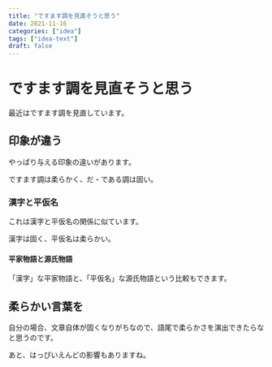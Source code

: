 ```yaml
---
title: "ですます調を見直そうと思う"
date: 2021-11-16
categories: ["idea"]
tags: ["idea-text"]
draft: false
---
```


# ですます調を見直そうと思う

最近はですます調を見直しています。

## 印象が違う

やっぱり与える印象の違いがあります。

ですます調は柔らかく、だ・である調は固い。

### 漢字と平仮名

これは漢字と平仮名の関係に似ています。

漢字は固く、平仮名は柔らかい。

#### 平家物語と源氏物語

「漢字」な平家物語と、「平仮名」な源氏物語という比較もできます。

## 柔らかい言葉を

自分の場合、文章自体が固くなりがちなので、語尾で柔らかさを演出できたらなと思うのです。

あと、はっぴいえんどの影響もありますね。
